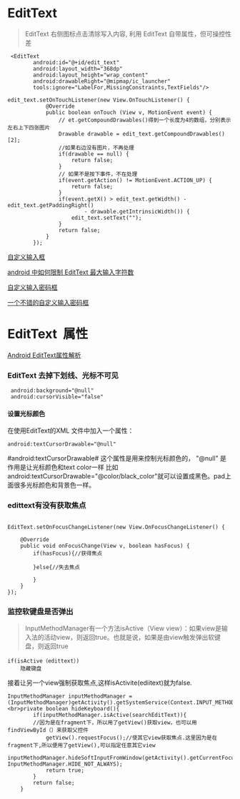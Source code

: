 
# EditText

> EditText 右侧图标点击清除写入内容, 利用 EditText 自带属性，但可操控性差

```
 <EditText
        android:id="@+id/edit_text"
        android:layout_width="368dp"
        android:layout_height="wrap_content"
        android:drawableRight="@mipmap/ic_launcher"
        tools:ignore="LabelFor,MissingConstraints,TextFields"/>

```

```
edit_text.setOnTouchListener(new View.OnTouchListener() {
            @Override
            public boolean onTouch (View v, MotionEvent event) {
                // et.getCompoundDrawables()得到一个长度为4的数组，分别表示左右上下四张图片
                Drawable drawable = edit_text.getCompoundDrawables()[2];
                //如果右边没有图片，不再处理
                if(drawable == null) {
                    return false;
                }
                // 如果不是按下事件，不在处理
                if(event.getAction() != MotionEvent.ACTION_UP) {
                    return false;
                }
                if(event.getX() > edit_text.getWidth() - edit_text.getPaddingRight()
                        - drawable.getIntrinsicWidth()) {
                    edit_text.setText("");
                }
                return false;
            }
        });

```

[自定义输入框](https://github.com/EoniJJ/PasswordView/)


[ android 中如何限制 EditText 最大输入字符数](http://blog.csdn.net/fulinwsuafcie/article/details/7437768)





 
[自定义输入密码框](https://github.com/tianshaojie/Android-PasswordInputView)

[一个不错的自定义输入密码框](https://github.com/EthanCo/PasswordInput)




# EditText  属性

[Android EditText属性解析](http://www.jianshu.com/p/c14f4d97b845#)

### EditText 去掉下划线、光标不可见

```
 android:background="@null"
 android:cursorVisible="false"
```
#### 设置光标颜色
 
在使用EditText的XML 文件中加入一个属性：
```
android:textCursorDrawable="@null" 
```
#android:textCursorDrawable#   这个属性是用来控制光标颜色的，
"@null"   是作用是让光标颜色和text color一样
比如 android:textCursorDrawable="@color/black_color"就可以设置成黑色。pad上面很多光标颜色和背景色一样。	
 

### edittext有没有获取焦点

```

EditText.setOnFocusChangeListener(new View.OnFocusChangeListener() {  
       
    @Override  
    public void onFocusChange(View v, boolean hasFocus) {  
        if(hasFocus){//获得焦点  
               
        }else{//失去焦点  
             
        }  
    }             
});
```


### 监控软键盘是否弹出

> InputMethodManager有一个方法isActive（View view）：如果view是输入法的活动view，则返回true。也就是说，如果是由view触发弹出软键盘，则返回true

```
if(isActive（edittext）)  
    隐藏键盘  

```

接着让另一个view强制获取焦点,这样isActivite(ediitext)就为false.

```
InputMethodManager inputMethodManager = (InputMethodManager)getActivity().getSystemService(Context.INPUT_METHOD_SERVICE);<br>private boolean hideKeyboard(){  
        if(inputMethodManager.isActive(searchEditText)){
        //因为是在fragment下，所以用了getView()获取view，也可以用findViewById（）来获取父控件  
            getView().requestFocus();//使其它view获取焦点.这里因为是在fragment下,所以便用了getView(),可以指定任意其它view  
            inputMethodManager.hideSoftInputFromWindow(getActivity().getCurrentFocus().getWindowToken(),                      InputMethodManager.HIDE_NOT_ALWAYS);  
            return true;  
        }  
        return false;  
    }   


```










